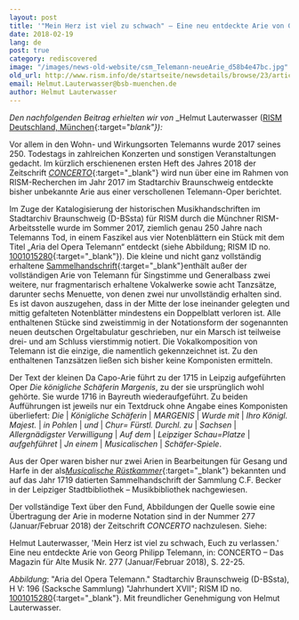 ```yaml
---
layout: post
title: '"Mein Herz ist viel zu schwach" – Eine neu entdeckte Arie von Georg Philipp Telemann'
date: 2018-02-19
lang: de
post: true
category: rediscovered
image: "/images/news-old-website/csm_Telemann-neueArie_d58b4e47bc.jpg"
old_url: http://www.rism.info/de/startseite/newsdetails/browse/23/article/64/mein-herz-ist-viel-zu-schwach-a-newly-discovered-aria-by-georg-philipp-telemann.html
email: Helmut.Lauterwasser@bsb-muenchen.de
author: Helmut Lauterwasser
---
```


_Den nachfolgenden Beitrag erhielten wir von_ _Helmut Lauterwasser ([RISM Deutschland, München](http://de.rism.info/en/home.html){:target="_blank"}):_

Vor allem in den Wohn- und Wirkungsorten Telemanns wurde 2017 seines 250. Todestags in zahlreichen Konzerten und sonstigen Veranstaltungen gedacht. Im kürzlich erschienenen ersten Heft des Jahres 2018 der Zeitschrift [_CONCERTO_](http://concerto-magazin.de/index.php/aktuelle-ausgabe/items/concerto-das-magazin-fuer-alte-musik-nr-277-januarfebruar-2018.html){:target="_blank"} wird nun über eine im Rahmen von RISM-Recherchen im Jahr 2017 im Stadtarchiv Braunschweig entdeckte bisher unbekannte Arie aus einer verschollenen Telemann-Oper berichtet.

Im Zuge der Katalogisierung der historischen Musikhandschriften im Stadtarchiv Braunschweig (D-BSsta) für RISM durch die Münchner RISM-Arbeitsstelle wurde im Sommer 2017, ziemlich genau 250 Jahre nach Telemanns Tod, in einem Faszikel aus vier Notenblättern ein Stück mit dem Titel „Aria del Opera Telemann“ entdeckt (siehe Abbildung; RISM ID no. [1001015280](https://opac.rism.info/search?id=1001015280){:target="_blank"}). Die kleine und nicht ganz vollständig erhaltene [Sammelhandschrift](https://opac.rism.info/search?id=1001007507){:target="_blank"}enthält außer der vollständigen Arie von Telemann für Singstimme und Generalbass zwei weitere, nur fragmentarisch erhaltene Vokalwerke sowie acht Tanzsätze, darunter sechs Menuette, von denen zwei nur unvollständig erhalten sind. Es ist davon auszugehen, dass in der Mitte der lose ineinander gelegten und mittig gefalteten Notenblätter mindestens ein Doppelblatt verloren ist. Alle enthaltenen Stücke sind zweistimmig in der Notationsform der sogenannten neuen deutschen Orgeltabulatur geschrieben, nur ein Marsch ist teilweise drei- und am Schluss vierstimmig notiert. Die Vokalkomposition von Telemann ist die einzige, die namentlich gekennzeichnet ist. Zu den enthaltenen Tanzsätzen ließen sich bisher keine Komponisten ermitteln.

Der Text der kleinen Da Capo-Arie führt zu der 1715 in Leipzig aufgeführten Oper _Die königliche Schäferin Margenis_, zu der sie ursprünglich wohl gehörte. Sie wurde 1716 in Bayreuth wiederaufgeführt. Zu beiden Aufführungen ist jeweils nur ein Textdruck ohne Angabe eines Komponisten überliefert: _Die_ \| _Königliche Schäferin_ \| _MARGENIS_ \| _Wurde mit_ \| _Ihro Königl. Majest._ \| _in Pohlen_ \| _und_ \| _Chur= Fürstl. Durchl. zu_ \| _Sachsen_ \| _Allergnädigster Verwilligung_ \| _Auf dem_ \| _Leipziger Schau=Platze_ \| _aufgehführet_ \| _Jn einem_ \| _Musicalischen_ \| _Schäfer-Spiele_.

Aus der Oper waren bisher nur zwei Arien in Bearbeitungen für Gesang und Harfe in der als[_Musicalische Rüstkammer_](https://opac.rism.info/search?id=225005168){:target="_blank"} bekannten und auf das Jahr 1719 datierten Sammelhandschrift der Sammlung C.F. Becker in der Leipziger Stadtbibliothek – Musikbibliothek nachgewiesen.

Der vollständige Text über den Fund, Abbildungen der Quelle sowie eine Übertragung der Arie in moderne Notation sind in der Nummer 277 (Januar/Februar 2018) der Zeitschrift _CONCERTO_ nachzulesen. Siehe:

Helmut Lauterwasser, 'Mein Herz ist viel zu schwach, Euch zu verlassen.' Eine neu entdeckte Arie von Georg Philipp Telemann, in: CONCERTO – Das Magazin für Alte Musik Nr. 277 (Januar/Februar 2018), S. 22-25.

_Abbildung_: "Aria del Opera Telemann." Stadtarchiv Braunschweig (D-BSsta), H V: 196 (Sacksche Sammlung) "Jahrhundert XVII"; RISM ID no. [1001015280](https://opac.rism.info/search?id=1001015280){:target="_blank"}. Mit freundlicher Genehmigung von Helmut Lauterwasser.
